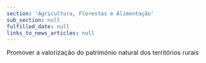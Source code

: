 ```yaml
---
section: 'Agricultura, Florestas e Alimentação'
sub_section: null
fulfilled_date: null
links_to_news_articles: null
---
```


Promover a valorização do património natural dos territórios rurais